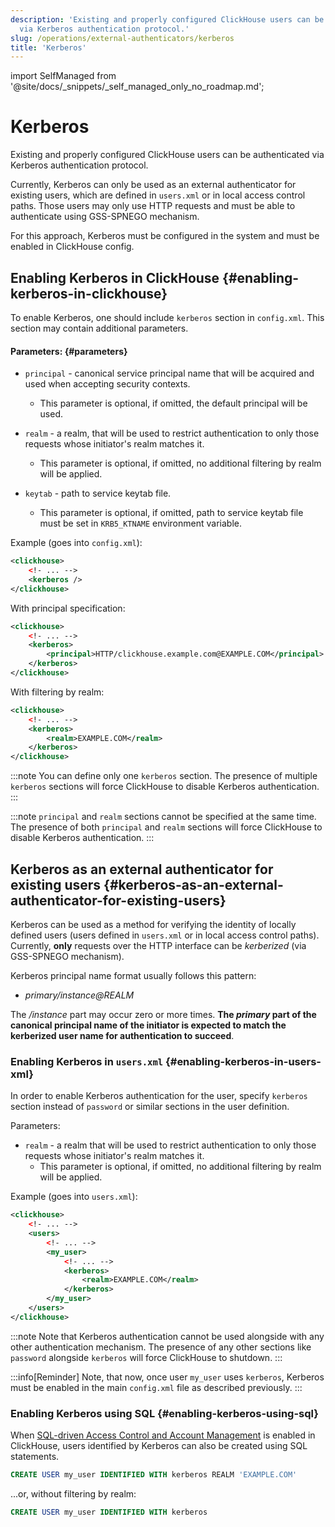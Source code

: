 ```yaml
---
description: 'Existing and properly configured ClickHouse users can be authenticated
  via Kerberos authentication protocol.'
slug: /operations/external-authenticators/kerberos
title: 'Kerberos'
---
```


import SelfManaged from '@site/docs/_snippets/_self_managed_only_no_roadmap.md';

# Kerberos

<SelfManaged />

Existing and properly configured ClickHouse users can be authenticated via Kerberos authentication protocol.

Currently, Kerberos can only be used as an external authenticator for existing users, which are defined in `users.xml` or in local access control paths. Those users may only use HTTP requests and must be able to authenticate using GSS-SPNEGO mechanism.

For this approach, Kerberos must be configured in the system and must be enabled in ClickHouse config.


## Enabling Kerberos in ClickHouse \{#enabling-kerberos-in-clickhouse}

To enable Kerberos, one should include `kerberos` section in `config.xml`. This section may contain additional parameters.

#### Parameters: \{#parameters}

- `principal` - canonical service principal name that will be acquired and used when accepting security contexts.
    - This parameter is optional, if omitted, the default principal will be used.

- `realm` - a realm, that will be used to restrict authentication to only those requests whose initiator's realm matches it.
    - This parameter is optional, if omitted, no additional filtering by realm will be applied.

- `keytab` - path to service keytab file.
    - This parameter is optional, if omitted, path to service keytab file must be set in `KRB5_KTNAME` environment variable.

Example (goes into `config.xml`):

```xml
<clickhouse>
    <!- ... -->
    <kerberos />
</clickhouse>
```

With principal specification:

```xml
<clickhouse>
    <!- ... -->
    <kerberos>
        <principal>HTTP/clickhouse.example.com@EXAMPLE.COM</principal>
    </kerberos>
</clickhouse>
```

With filtering by realm:

```xml
<clickhouse>
    <!- ... -->
    <kerberos>
        <realm>EXAMPLE.COM</realm>
    </kerberos>
</clickhouse>
```

:::note
You can define only one `kerberos` section. The presence of multiple `kerberos` sections will force ClickHouse to disable Kerberos authentication.
:::

:::note
`principal` and `realm` sections cannot be specified at the same time. The presence of both `principal` and `realm` sections will force ClickHouse to disable Kerberos authentication.
:::

## Kerberos as an external authenticator for existing users \{#kerberos-as-an-external-authenticator-for-existing-users}

Kerberos can be used as a method for verifying the identity of locally defined users (users defined in `users.xml` or in local access control paths). Currently, **only** requests over the HTTP interface can be *kerberized* (via GSS-SPNEGO mechanism).

Kerberos principal name format usually follows this pattern:

- *primary/instance@REALM*

The */instance* part may occur zero or more times. **The *primary* part of the canonical principal name of the initiator is expected to match the kerberized user name for authentication to succeed**.

### Enabling Kerberos in `users.xml` \{#enabling-kerberos-in-users-xml}

In order to enable Kerberos authentication for the user, specify `kerberos` section instead of `password` or similar sections in the user definition.

Parameters:

- `realm` - a realm that will be used to restrict authentication to only those requests whose initiator's realm matches it.
    - This parameter is optional, if omitted, no additional filtering by realm will be applied.

Example (goes into `users.xml`):

```xml
<clickhouse>
    <!- ... -->
    <users>
        <!- ... -->
        <my_user>
            <!- ... -->
            <kerberos>
                <realm>EXAMPLE.COM</realm>
            </kerberos>
        </my_user>
    </users>
</clickhouse>
```

:::note
Note that Kerberos authentication cannot be used alongside with any other authentication mechanism. The presence of any other sections like `password` alongside `kerberos` will force ClickHouse to shutdown.
:::

:::info[Reminder]
Note, that now, once user `my_user` uses `kerberos`, Kerberos must be enabled in the main `config.xml` file as described previously.
:::

### Enabling Kerberos using SQL \{#enabling-kerberos-using-sql}

When [SQL-driven Access Control and Account Management](/operations/access-rights#access-control-usage) is enabled in ClickHouse, users identified by Kerberos can also be created using SQL statements.

```sql
CREATE USER my_user IDENTIFIED WITH kerberos REALM 'EXAMPLE.COM'
```

...or, without filtering by realm:

```sql
CREATE USER my_user IDENTIFIED WITH kerberos
```
